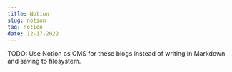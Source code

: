 ```yaml
---
title: Notion
slug: notion
tag: notion
date: 12-17-2022
---
```


TODO: Use Notion as CMS for these blogs instead of writing in Markdown and saving to filesystem.
